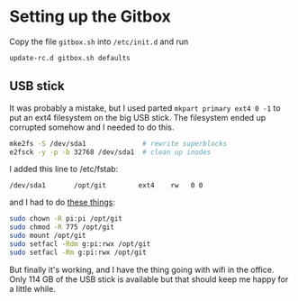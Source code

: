 Setting up the Gitbox
====

Copy the file `gitbox.sh` into `/etc/init.d` and run
```bash
update-rc.d gitbox.sh defaults
```

USB stick
----

It was probably a mistake, but I used parted `mkpart primary ext4 0 -1` to put an
ext4 filesystem on the big USB stick. The filesystem ended up corrupted somehow
and I needed to do this.
```bash
mke2fs -S /dev/sda1              # rewrite superblocks
e2fsck -y -p -b 32768 /dev/sda1  # clean up inodes
```

I added this line to /etc/fstab:
```
/dev/sda1       /opt/git        ext4    rw   0 0
```

and I had to do [these things](http://www.htpcguides.com/properly-mount-usb-storage-raspberry-pi/):
```bash
sudo chown -R pi:pi /opt/git
sudo chmod -R 775 /opt/git
sudo mount /opt/git
sudo setfacl -Rdm g:pi:rwx /opt/git
sudo setfacl -Rm g:pi:rwx /opt/git
```

But finally it's working, and I have the thing going with wifi in the office.
Only 114 GB of the USB stick is available but that should keep me happy for a
little while.
